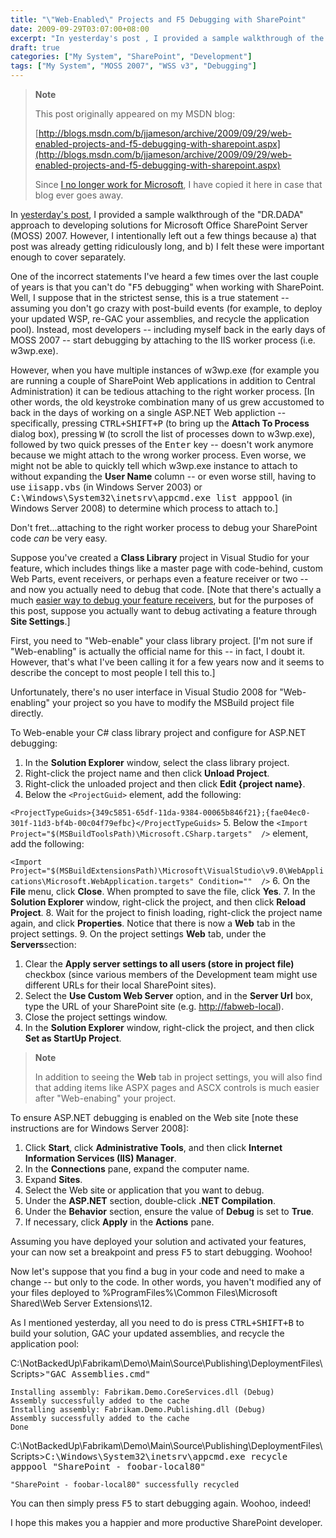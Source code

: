 ```yaml
---
title: "\"Web-Enabled\" Projects and F5 Debugging with SharePoint"
date: 2009-09-29T03:07:00+08:00
excerpt: "In yesterday's post , I provided a sample walkthrough of the \"DR.DADA\" approach to developing solutions for Microsoft Office SharePoint Server (MOSS) 2007. However, I intentionally left out a few things because a) that post was already getting ridiculously..."
draft: true
categories: ["My System", "SharePoint", "Development"]
tags: ["My System", "MOSS 2007", "WSS v3", "Debugging"]
---
```


> **Note**
>
> This post originally appeared on my MSDN blog:
>
> [http://blogs.msdn.com/b/jjameson/archive/2009/09/29/web-enabled-projects-and-f5-debugging-with-sharepoint.aspx](http://blogs.msdn.com/b/jjameson/archive/2009/09/29/web-enabled-projects-and-f5-debugging-with-sharepoint.aspx)
>
> Since
> [I no longer work for Microsoft](/blog/jjameson/2011/09/02/last-day-with-microsoft), I have copied it here in case that blog
> ever goes away.

In [yesterday's post](/blog/jjameson/2009/09/28/sample-walkthrough-of-the-dr-dada-approach-to-sharepoint), I provided a sample walkthrough of the "DR.DADA" approach  to developing solutions for Microsoft Office SharePoint Server (MOSS) 2007. However,  I intentionally left out a few things because a) that post was already getting ridiculously  long, and b) I felt these were important enough to cover separately.

One of the incorrect statements I've heard a few times over the last couple of  years is that you can't do "<kbd>F5</kbd> debugging" when working with SharePoint.  Well, I suppose that in the strictest sense, this is a true statement -- assuming  you don't go crazy with post-build events (for example, to deploy your updated WSP,  re-GAC your assemblies, and recycle the application pool). Instead, most developers  -- including myself back in the early days of MOSS 2007 -- start debugging by attaching  to the IIS worker process (i.e. w3wp.exe).

However, when you have multiple instances of w3wp.exe (for example you are running  a couple of SharePoint Web applications in addition to Central Administration) it  can be tedious attaching to the right worker process. [In other words, the old keystroke  combination many of us grew accustomed to back in the days of working on a single  ASP.NET Web appliction -- specifically, pressing <kbd>CTRL+SHIFT+P</kbd> (to bring  up the **Attach To Process** dialog box), pressing <kbd>W</kbd> (to  scroll the list of processes down to w3wp.exe), followed by two quick presses of  the <kbd>Enter</kbd> key -- doesn't work anymore because we might attach to the  wrong worker process. Even worse, we might not be able to quickly tell which w3wp.exe  instance to attach to without expanding the **User Name** column --  or even worse still, having to use <samp>iisapp.vbs</samp> (in Windows Server 2003)  or <kbd>C:\Windows\System32\inetsrv\appcmd.exe list apppool</kbd> (in Windows  Server 2008) to determine which process to attach to.]

Don't fret...attaching to the right worker process to debug your SharePoint code *can* be very easy.

Suppose you've created a **Class Library** project in Visual Studio  for your feature, which includes things like a master page with code-behind, custom  Web Parts, event receivers, or perhaps even a feature receiver or two -- and now  you actually need to debug that code. [Note that there's actually a much [easier way to debug your feature receivers](/blog/jjameson/2007/03/22/what-s-in-a-name-defaultfeaturereceiver-vs-featureconfigurator), but for the purposes of this post,  suppose you actually want to debug activating a feature through **Site Settings**.]

First, you need to "Web-enable" your class library project. [I'm not sure if  "Web-enabling" is actually the official name for this -- in fact, I doubt it. However,  that's what I've been calling it for a few years now and it seems to describe the  concept to most people I tell this to.]

Unfortunately, there's no user interface in Visual Studio 2008 for "Web-enabling"  your project so you have to modify the MSBuild project file directly.

To Web-enable your C# class library project and configure for ASP.NET debugging:

1. In the **Solution Explorer** window, select the class library
   project.
2. Right-click the project name and then click **Unload Project**.
3. Right-click the unloaded project and then click **Edit {project name}**.
4. Below the `<ProjectGuid>`
   element, add the following:

`<ProjectTypeGuids>{349c5851-65df-11da-9384-00065b846f21};{fae04ec0-301f-11d3-bf4b-00c04f79efbc}</ProjectTypeGuids>`
5. Below the `<Import Project="$(MSBuildToolsPath)\Microsoft.CSharp.targets"  />` element, add the following:

`<Import Project="$(MSBuildExtensionsPath)\Microsoft\VisualStudio\v9.0\WebApplications\Microsoft.WebApplication.targets" Condition=""  />`
6. On the **File** menu, click **Close**. When prompted
to save the file, click **Yes**.
7. In the **Solution Explorer** window, right-click the project,
and then click **Reload Project**.
8. Wait for the project to finish loading, right-click the project name again,
and click **Properties**. Notice that there is now a **Web** tab in the project settings.
9. On the project settings **Web** tab, under the **Servers**section:
1. Clear the **Apply server settings to all users (store in project
file)** checkbox (since various members of the Development team might
use different URLs for their local SharePoint sites).
2. Select the **Use Custom Web Server** option, and in the
**Server Url** box, type the URL of your SharePoint site (e.g.
[http://fabweb-local](http://fabweb-local/)).
10. Close the project settings window.
11. In the **Solution Explorer** window, right-click the project,
and then click **Set as StartUp Project**.

> **Note**
>
> In addition to seeing the **Web** tab in project settings, you will also find that adding items like ASPX pages and ASCX controls is much easier after "Web-enabing" your project.

To ensure ASP.NET debugging is enabled on the Web site [note these instructions  are for Windows Server 2008]:

1. Click **Start**, click **Administrative Tools**,
   and then click **Internet Information Services (IIS) Manager**.
2. In the **Connections** pane, expand the computer name.
3. Expand **Sites**.
4. Select the Web site or application that you want to debug.
5. Under the **ASP.NET** section, double-click **.NET Compilation**.
6. Under the **Behavior** section, ensure the value of **Debug** is set to **True**.
7. If necessary, click **Apply** in the **Actions** pane.

Assuming you have deployed your solution and activated your features, your can  now set a breakpoint and press <kbd>F5</kbd> to start debugging. Woohoo!

Now let's suppose that you find a bug in your code and need to make a change  -- but only to the code. In other words, you haven't modified any of your files  deployed to %ProgramFiles%\Common Files\Microsoft Shared\Web Server Extensions\12.

As I mentioned yesterday, all you need to do is press <kbd>CTRL+SHIFT+B</kbd>  to build your solution, GAC your updated assemblies, and recycle the application  pool:

C:\NotBackedUp\Fabrikam\Demo\Main\Source\Publishing\DeploymentFiles\Scripts&gt;<kbd>"GAC Assemblies.cmd"</kbd>

```
Installing assembly: Fabrikam.Demo.CoreServices.dll (Debug)
Assembly successfully added to the cache
Installing assembly: Fabrikam.Demo.Publishing.dll (Debug)
Assembly successfully added to the cache
Done
```

C:\NotBackedUp\Fabrikam\Demo\Main\Source\Publishing\DeploymentFiles\Scripts&gt;<kbd>C:\Windows\System32\inetsrv\appcmd.exe recycle apppool "SharePoint - foobar-local80"</kbd>

```
"SharePoint - foobar-local80" successfully recycled
```

You can then simply press <kbd>F5</kbd> to start debugging again. Woohoo, indeed!

I hope this makes you a happier and more productive SharePoint developer.

